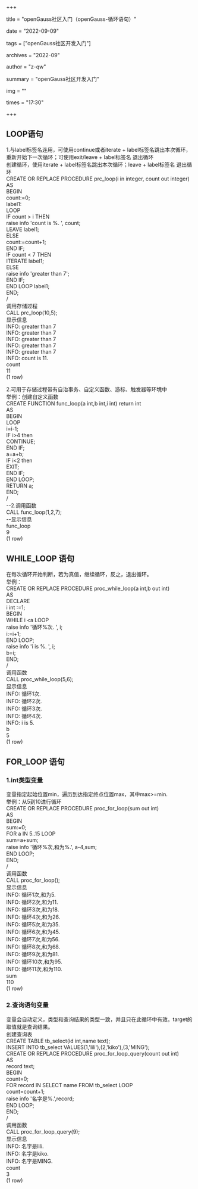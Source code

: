 +++

title = "openGauss社区入门（openGauss-循环语句）" 

date = "2022-09-09" 

tags = ["openGauss社区开发入门"] 

archives = "2022-09" 

author = "z-qw" 

summary = "openGauss社区开发入门" 

img = "" 

times = "17:30" 

+++
## LOOP语句
1.与label标签名连用，可使用continue或者iterate + label标签名跳出本次循环，重新开始下一次循环；可使用exit/leave + label标签名 退出循环<br />创建循环，使用iterate + label标签名跳出本次循环；leave + label标签名 退出循环<br />CREATE OR REPLACE PROCEDURE prc_loop(i in integer, count out integer)<br />AS <br />BEGIN <br />count:=0; <br />label1:<br />LOOP <br /> IF count > i THEN <br />raise info 'count is %. ', count; <br />LEAVE label1;<br />ELSE<br />count:=count+1; <br />END IF; <br />IF count < 7 THEN <br />ITERATE label1;<br />ELSE<br />raise info 'greater than 7'; <br />END IF; <br />END LOOP label1; <br />END;<br />/<br />调用存储过程<br />CALL prc_loop(10,5);<br />显示信息<br />INFO: greater than 7<br />INFO: greater than 7<br />INFO: greater than 7<br />INFO: greater than 7<br />INFO: greater than 7<br />INFO: count is 11.<br />count<br />11<br />(1 row)

2.可用于存储过程带有自治事务、自定义函数、游标、触发器等环境中<br />举例：创建自定义函数<br />CREATE FUNCTION func_loop(a int,b int,i int) return int<br />AS<br />	BEGIN<br />		LOOP<br />		i=i-1;<br />		IF i>4 then<br />			CONTINUE;<br />		END IF;<br />		a=a+b;<br />		IF i<2 then<br />			EXIT;<br />		END IF;<br />		END LOOP;<br />		RETURN a;<br />	END;<br />/<br />--2.调用函数<br />CALL func_loop(1,2,7); <br />--显示信息<br />func_loop<br />9<br />(1 row)
## WHILE_LOOP 语句
在每次循环开始判断，若为真值，继续循环，反之，退出循环。<br />举例：<br />CREATE OR REPLACE PROCEDURE proc_while_loop(a int,b out int) <br />AS <br />DECLARE <br />i int :=1;  <br />BEGIN<br />WHILE i <a LOOP <br />raise info '循环%次. ', i; <br />i:=i+1; <br />END LOOP; <br />raise info 'i is %. ', i; <br />b=i;<br />END; <br />/<br />调用函数<br />CALL proc_while_loop(5,6);<br />显示信息<br />INFO:  循环1次.<br />INFO:  循环2次.<br />INFO:  循环3次.<br />INFO:  循环4次.<br />INFO:  i is 5.<br />b<br />5<br />(1 row)
## FOR_LOOP 语句
### 1.int类型变量
变量指定起始位置min，遍历到达指定终点位置max，其中max>=min.<br />举例：从5到10进行循环<br />CREATE OR REPLACE PROCEDURE proc_for_loop(sum out int)<br />AS<br />BEGIN<br />sum:=0;<br />FOR a IN 5..15 LOOP<br />sum=a+sum;<br />raise info '循环%次,和为%.', a-4,sum; <br />END LOOP;<br />END;<br />/	<br />调用函数<br />CALL proc_for_loop();<br />显示信息<br />INFO:  循环1次,和为5.<br />INFO:  循环2次,和为11.<br />INFO:  循环3次,和为18.<br />INFO:  循环4次,和为26.<br />INFO:  循环5次,和为35.<br />INFO:  循环6次,和为45.<br />INFO:  循环7次,和为56.<br />INFO:  循环8次,和为68.<br />INFO:  循环9次,和为81.<br />INFO:  循环10次,和为95.<br />INFO:  循环11次,和为110.<br />sum<br />110<br />(1 row)
### 2.查询语句变量
变量会自动定义，类型和查询结果的类型一致，并且只在此循环中有效。target的取值就是查询结果。<br />创建查询表<br />CREATE TABLE tb_select(id int,name text);<br />INSERT INTO tb_select VALUES(1,'lili'),(2,'kiko'),(3,'MING');<br />CREATE OR REPLACE PROCEDURE proc_for_loop_query(count out int)<br />AS <br />record text;<br />BEGIN<br />count=0;<br />FOR record IN SELECT name FROM tb_select LOOP<br />count=count+1;<br />raise info '名字是%.',record; <br />END LOOP; <br />END; <br />/<br />调用函数<br />CALL proc_for_loop_query(9);<br />显示信息<br />INFO:  名字是lili.<br />INFO:  名字是kiko.<br />INFO:  名字是MING.<br />count<br />3<br />(1 row)

